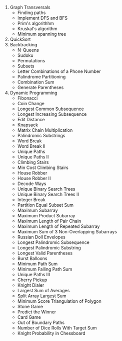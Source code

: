1. Graph Transversals
    - Finding paths
    - Implement DFS and BFS
    - Prim's algorithhm
    - Kruskal's algorithm
    - Minimum spanning tree
2. QuickSort
3. Backtracking
    - N-Queens
    - Sudoku
    - Permutations
    - Subsets
    - Letter Combinations of a Phone Number
    - Palindrome Partitioning
    - Combination Sum
    - Generate Parentheses
4. Dynamic Programming
    - Fibonacci
    - Coin Change
    - Longest Common Subsequence
    - Longest Increasing Subsequence
    - Edit Distance
    - Knapsack
    - Matrix Chain Multiplication
    - Palindromic Substrings
    - Word Break
    - Word Break II
    - Unique Paths
    - Unique Paths II
    - Climbing Stairs
    - Min Cost Climbing Stairs
    - House Robber
    - House Robber II
    - Decode Ways
    - Unique Binary Search Trees
    - Unique Binary Search Trees II
    - Integer Break
    - Partition Equal Subset Sum
    - Maximum Subarray
    - Maximum Product Subarray
    - Maximum Length of Pair Chain
    - Maximum Length of Repeated Subarray
    - Maximum Sum of 3 Non-Overlapping Subarrays
    - Russian Doll Envelopes
    - Longest Palindromic Subsequence
    - Longest Palindromic Substring
    - Longest Valid Parentheses
    - Burst Balloons
    - Minimum Path Sum
    - Minimum Falling Path Sum
    - Unique Paths III
    - Cherry Pickup
    - Knight Dialer
    - Largest Sum of Averages
    - Split Array Largest Sum
    - Minimum Score Triangulation of Polygon
    - Stone Game
    - Predict the Winner
    - Card Game
    - Out of Boundary Paths
    - Number of Dice Rolls With Target Sum
    - Knight Probability in Chessboard

